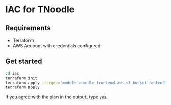 # IAC for TNoodle

## Requirements

-   Terraform
-   AWS Account with credentials configured

## Get started

```bash
cd iac
terraform init
terraform apply -target='module.tnoodle_frontend.aws_s3_bucket.fontend_bucket'
terraform apply
```

If you agree with the plan in the output, type `yes`.
